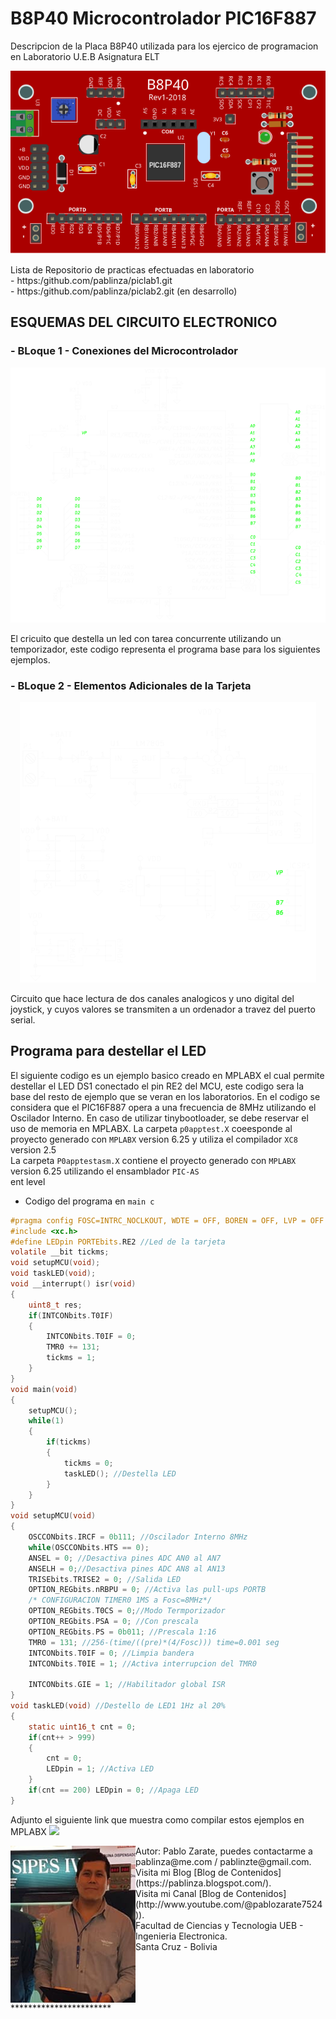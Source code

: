 # B8P40 Microcontrolador PIC16F887
Descripcion de la Placa B8P40 utilizada para los ejercico de programacion en Laboratorio U.E.B Asignatura ELT
<p align="center">
  <img src="/images/b8p40.png"></img>
</p>
Lista de Repositorio de practicas efectuadas en laboratorio <br />
- https:/github.com/pablinza/piclab1.git <br />
- https:/github.com/pablinza/piclab2.git (en desarrollo) <br />

## ESQUEMAS DEL CIRCUITO ELECTRONICO
### - BLoque 1 - Conexiones del Microcontrolador
  <p align="center">
  <img src="/images/b8p40_sch_p1.png"></img>
</p>
El cricuito que destella un led con tarea concurrente utilizando un temporizador, este codigo representa el programa base para los siguientes ejemplos.

### - BLoque 2 - Elementos Adicionales de la Tarjeta
<p align="center">
  <img src="/images/b8p40_sch_p2.png"></img>
</p>
Circuito que hace lectura de dos canales analogicos y uno digital del joystick, y cuyos valores se transmiten a un ordenador a travez del puerto serial.

## Programa para destellar el LED 

El siguiente codigo es un ejemplo basico creado en MPLABX el cual permite destellar el LED  DS1 conectado el pin RE2 del MCU, este codigo sera la base del resto de ejemplo que se veran en los laboratorios. En el codigo se considera que el PIC16F887 opera a una frecuencia de 8MHz utilizando el Oscilador Interno. En caso de utilizar tinybootloader, se debe reservar el uso de memoria en MPLABX.
La carpeta `p0apptest.X` coeesponde al proyecto generado con `MPLABX` version 6.25 y utiliza el compilador `XC8` version 2.5 <br />
La carpeta `P0apptestasm.X` contiene el proyecto generado con `MPLABX` version 6.25 utilizando el ensamblador `PIC-AS` <br />
ent level
- Codigo del programa en `main c` 
```c
#pragma config FOSC=INTRC_NOCLKOUT, WDTE = OFF, BOREN = OFF, LVP = OFF
#include <xc.h>
#define LEDpin PORTEbits.RE2 //Led de la tarjeta
volatile __bit tickms;
void setupMCU(void);
void taskLED(void);
void __interrupt() isr(void)
{
    uint8_t res;
    if(INTCONbits.T0IF)
    {
        INTCONbits.T0IF = 0;
        TMR0 += 131;
        tickms = 1;
    }
}
void main(void) 
{
    setupMCU();
    while(1)
    {
        if(tickms)
        {
            tickms = 0;
            taskLED(); //Destella LED
        }
    }
}
void setupMCU(void)
{
    OSCCONbits.IRCF = 0b111; //Oscilador Interno 8MHz
    while(OSCCONbits.HTS == 0);
    ANSEL = 0; //Desactiva pines ADC AN0 al AN7
    ANSELH = 0;//Desactiva pines ADC AN8 al AN13
    TRISEbits.TRISE2 = 0; //Salida LED
    OPTION_REGbits.nRBPU = 0; //Activa las pull-ups PORTB
    /* CONFIGURACION TIMER0 1MS a Fosc=8MHz*/
    OPTION_REGbits.T0CS = 0;//Modo Termporizador
    OPTION_REGbits.PSA = 0; //Con prescala
    OPTION_REGbits.PS = 0b011; //Prescala 1:16
    TMR0 = 131; //256-(time/((pre)*(4/Fosc))) time=0.001 seg
    INTCONbits.T0IF = 0; //Limpia bandera
    INTCONbits.T0IE = 1; //Activa interrupcion del TMR0
    
    INTCONbits.GIE = 1; //Habilitador global ISR
}
void taskLED(void) //Destello de LED1 1Hz al 20%
{
    static uint16_t cnt = 0;
    if(cnt++ > 999) 
    {
        cnt = 0;
        LEDpin = 1; //Activa LED
    }
    if(cnt == 200) LEDpin = 0; //Apaga LED
}
```

Adjunto el siguiente link que muestra como compilar estos ejemplos en MPLABX
[![](http://img.youtube.com/vi/w-GRu89glrg/0.jpg)](http://www.youtube.com/watch?v=w-GRu89glrg "Compilar en MPLABX")

<img src="pablo_ueb.png" align="left" width="200px"/>
Autor: Pablo Zarate, puedes contactarme a pablinza@me.com / pablinzte@gmail.com.  <br />
Visita mi Blog  [Blog de Contenidos](https://pablinza.blogspot.com/). <br />
Visita mi Canal [Blog de Contenidos](http://www.youtube.com/@pablozarate7524)). <br />
Facultad de Ciencias y Tecnologia UEB - Ingenieria Electronica. <br />
Santa Cruz - Bolivia 
<br clear="left"/>
***********************

